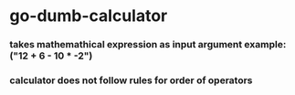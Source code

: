 # go-dumb-calculator

### takes mathemathical expression as input argument example:("12 + 6 - 10 * -2")

### calculator does not follow rules for order of operators
